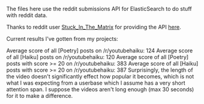The files here use the reddit submissions API for ElasticSearch to do stuff with reddit data.

Thanks to reddit user <a href = "https://www.reddit.com/user/Stuck_In_the_Matrix">Stuck_In_The_Matrix</a> for providing the API 
<a href = "https://www.reddit.com/r/datasets/comments/5nxkob/reddit_submissions_are_now_in_elasticsearch_and/">here</a>.

Current results I've gotten from my projects:

Average score of all [Poetry] posts on /r/youtubehaiku: 124
Average score of all [Haiku] posts on /r/youtubehaiku: 120
Average score of all [Poetry] posts with score >= 20 on /r/youtubehaiku: 383
Average score of all [Haiku] posts with score >= 20 on /r/youtubehaiku: 387
Surprisingly, the length of the video doesn't significantly effect how popular it becomes, which is not what I was expecting from 
a userbase which I assume has a very short attention span.  I suppose the videos aren't long enough (max 30 seconds) for it to
make a difference.
